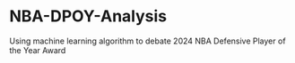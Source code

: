 # NBA-DPOY-Analysis
Using machine learning algorithm to debate 2024 NBA Defensive Player of the Year Award

